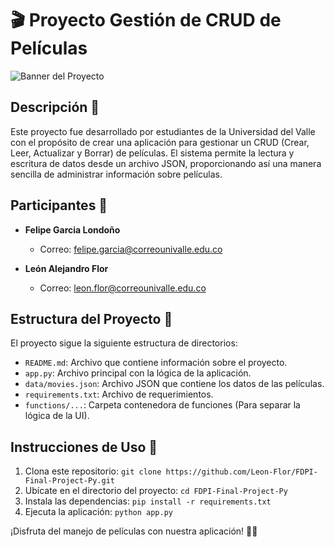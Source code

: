 # 🎬 Proyecto Gestión de CRUD de Películas

![Banner del Proyecto](https://learn.temporal.io/assets/images/banner_python-0d345d125b6892840c54f7e1460c8a5a.png)

## Descripción 🚀

Este proyecto fue desarrollado por estudiantes de la Universidad del Valle con el propósito de crear una aplicación para gestionar un CRUD (Crear, Leer, Actualizar y Borrar) de películas. El sistema permite la lectura y escritura de datos desde un archivo JSON, proporcionando así una manera sencilla de administrar información sobre películas.

## Participantes 👥

- **Felipe Garcia Londoño**

  - Correo: felipe.garcia@correounivalle.edu.co

- **León Alejandro Flor**
  - Correo: leon.flor@correounivalle.edu.co

## Estructura del Proyecto 📂

El proyecto sigue la siguiente estructura de directorios:

- `README.md`: Archivo que contiene información sobre el proyecto.
- `app.py`: Archivo principal con la lógica de la aplicación.
- `data/movies.json`: Archivo JSON que contiene los datos de las películas.
- `requirements.txt`: Archivo de requerimientos.
- `functions/...`: Carpeta contenedora de funciones (Para separar la lógica de la UI).

## Instrucciones de Uso 📝

1. Clona este repositorio: `git clone https://github.com/Leon-Flor/FDPI-Final-Project-Py.git`
2. Ubícate en el directorio del proyecto: `cd FDPI-Final-Project-Py`
3. Instala las dependencias: `pip install -r requirements.txt`
4. Ejecuta la aplicación: `python app.py`

¡Disfruta del manejo de películas con nuestra aplicación! 🎥✨
